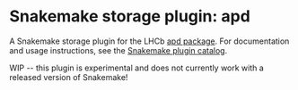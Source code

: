# Snakemake storage plugin: apd

A Snakemake storage plugin for the LHCb [apd package](https://pypi.org/project/apd/).
For documentation and usage instructions, see the [Snakemake plugin catalog](https://snakemake.github.io/snakemake-plugin-catalog/plugins/storage/apd.html).

WIP -- this plugin is experimental and does not currently work with a released version of Snakemake!
